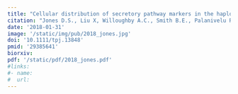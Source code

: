 ```yaml
---
title: "Cellular distribution of secretory pathway markers in the haploid synergid cells of *Arabidopsis thaliana*"
citation: "Jones D.S., Liu X, Willoughby A.C., Smith B.E., Palanivelu R, and Kessler S.A. *The Plant Journal*. 2018."
date: '2018-01-31'
image: '/static/img/pub/2018_jones.jpg'
doi: '10.1111/tpj.13848'
pmid: '29385641'
biorxiv:
pdf: '/static/pdf/2018_jones.pdf'
#links:
#- name: 
#  url: 
---
```

